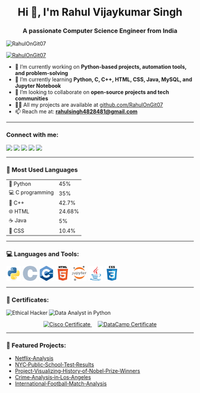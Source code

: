 <h1 align="center">Hi 👋, I'm Rahul Vijaykumar Singh</h1>
<h3 align="center">A passionate Computer Science Engineer from India</h3>

<p align="left"> <img src="https://komarev.com/ghpvc/?username=RahulOnGit07&label=Profile%20views&color=0e75b6&style=flat" alt="RahulOnGit07" /> </p>
<p align="left"> <a href="https://github.com/ryo-ma/github-profile-trophy"><img src="https://github-profile-trophy.vercel.app/?username=RahulOnGit07" alt="RahulOnGit07" /></a> </p>

- 🔭 I’m currently working on **Python-based projects, automation tools, and problem-solving**
- 🌱 I’m currently learning **Python, C, C++, HTML, CSS, Java, MySQL, and Jupyter Notebook**
- 👯 I’m looking to collaborate on **open-source projects and tech communities**
- 👨‍💻 All my projects are available at [github.com/RahulOnGit07](https://github.com/RahulOnGit07)
- 📫 Reach me at: **rahulsingh4828481@gmail.com**

---

<h3 align="left">Connect with me:</h3>
<p align="left">
<a href="https://github.com/RahulOnGit07" target="_blank"><img src="https://raw.githubusercontent.com/rahuldkjain/github-profile-readme-generator/master/src/images/icons/Social/github.svg" height="30" /></a>
<a href="https://www.linkedin.com/in/rahul-vijaykumar-singh-85895532b/" target="_blank"><img src="https://raw.githubusercontent.com/rahuldkjain/github-profile-readme-generator/master/src/images/icons/Social/linked-in-alt.svg" height="30" /></a>
<a href="https://www.kaggle.com/rahulcsengineer" target="_blank"><img src="https://www.vectorlogo.zone/logos/kaggle/kaggle-icon.svg" height="30" /></a>
<a href="https://leetcode.com/profile/" target="_blank"><img src="https://raw.githubusercontent.com/rahuldkjain/github-profile-readme-generator/master/src/images/icons/Social/leet-code.svg" height="30" /></a>
<a href="https://x.com/DevRahul07" target="_blank"><img src="https://cdn.jsdelivr.net/gh/simple-icons/simple-icons/icons/x.svg" height="30" /></a>
</p>

---

<h3 align="left">🚀 Most Used Languages</h3>
<table>
  <tr><td>🐍 Python</td><td>45%</td></tr>
  <tr><td>💻 C programming</td><td>35%</td></tr>
  <tr><td>👾 C++</td><td>42.7%</td></tr>
  <tr><td>🌐 HTML</td><td>24.68%</td></tr>
  <tr><td>☕ Java</td><td>5%</td></tr>
  <tr><td>🎨 CSS</td><td>10.4%</td></tr>
</table>

---

<h3 align="left">💻 Languages and Tools:</h3>
<p align="left">
  <a href="https://www.python.org" target="_blank"><img src="https://raw.githubusercontent.com/devicons/devicon/master/icons/python/python-original.svg" width="40" /></a>
  <a href="https://www.cprogramming.com/" target="_blank"><img src="https://raw.githubusercontent.com/devicons/devicon/master/icons/c/c-original.svg" width="40" /></a>
  <a href="https://www.w3schools.com/cpp/" target="_blank"><img src="https://raw.githubusercontent.com/devicons/devicon/master/icons/cplusplus/cplusplus-original.svg" width="40" /></a>
  <a href="https://www.w3.org/html/" target="_blank"><img src="https://raw.githubusercontent.com/devicons/devicon/master/icons/html5/html5-original-wordmark.svg" width="40" /></a>
  <a href="https://jupyter.org/" target="_blank"><img src="https://raw.githubusercontent.com/devicons/devicon/master/icons/jupyter/jupyter-original-wordmark.svg" width="40" /></a>
  <a href="https://www.java.com/" target="_blank"><img src="https://raw.githubusercontent.com/devicons/devicon/master/icons/java/java-original.svg" width="40" /></a>
  <a href="https://www.w3schools.com/css/" target="_blank"><img src="https://raw.githubusercontent.com/devicons/devicon/master/icons/css3/css3-original-wordmark.svg" width="40" /></a>
</p>

---

<h3 align="left">🏅 Certificates:</h3>
<p>
  <img src="https://img.shields.io/badge/Ethical%20Hacker-Cisco%20Networking%20Academy-blue?style=for-the-badge&logo=cisco" alt="Ethical Hacker" />
  <img src="https://img.shields.io/badge/Data%20Analyst%20in%20Python-DataCamp-yellowgreen?style=for-the-badge&logo=python" alt="Data Analyst in Python" />
</p>

<p align="center">
  <a href="https://drive.google.com/file/d/1xQ9cWf8k5gHmkYO6xEyHgBdY0MkMiOuJ/view?usp=sharing" target="_blank">
    <img src="https://upload.wikimedia.org/wikipedia/commons/b/b0/Cisco_academy_logo.svg" width="150" alt="Cisco Certificate"/>
  </a>
  &nbsp;&nbsp;&nbsp;
  <a href="https://drive.google.com/file/d/11lxpCjB5rb8I3NkYLBeZ6e1ian9nZ0rH/view?usp=sharing" target="_blank">
    <img src="https://img.icons8.com/external-flaticons-lineal-color-flat-icons/64/null/external-data-analytics-technology-flaticons-lineal-color-flat-icons-3.png" width="150" alt="DataCamp Certificate"/>
  </a>
</p>

---

<h3 align="left">📂 Featured Projects:</h3>
<ul>
  <li><a href="https://github.com/RahulOnGit07/Netflix-Analysis">Netflix‑Analysis</a></li>
  <li><a href="https://github.com/RahulOnGit07/NYC-Public-School-Test-Results">NYC‑Public‑School‑Test‑Results</a></li>
  <li><a href="https://github.com/RahulOnGit07/Project-Visualizing-the-History-of-Nobel-Prize-Winners">Project‑Visualizing‑History‑of‑Nobel‑Prize‑Winners</a></li>
  <li><a href="https://github.com/RahulOnGit07/Crime-Analysis-in-Los-Angeles">Crime‑Analysis‑in‑Los‑Angeles</a></li>
  <li><a href="https://github.com/RahulOnGit07/International-Football-Match-Analysis-Men-Women">International‑Football‑Match‑Analysis</a></li>
</ul>
